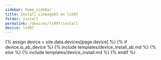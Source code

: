 ```yaml
---
sidebar: home_sidebar
title: Install LineageOS on ls997
folder: install
permalink: /devices/ls997/install
device: ls997
---
```

{% assign device = site.data.devices[page.device] %}
{% if device.is_ab_device %}
{% include templates/device_install_ab.md %}
{% else %}
{% include templates/device_install.md %}
{% endif %}
